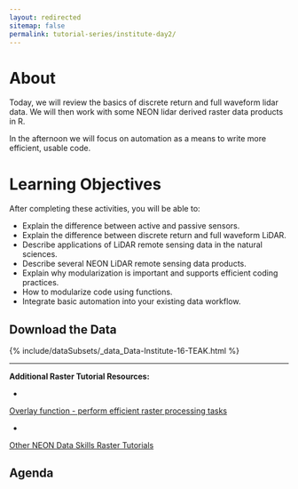 ```yaml
---
layout: redirected
sitemap: false
permalink: tutorial-series/institute-day2/
---
```


# About
Today, we will review the basics of discrete return and full waveform lidar data.
We will then work with some NEON lidar derived raster data products in R.

In the afternoon we will focus on automation as a means to write more efficient,
usable code.

<div id="objectives" markdown="1">

# Learning Objectives

After completing these activities, you will be able to:

* Explain the difference between active and passive sensors.
* Explain the difference between discrete return and full waveform LiDAR.
* Describe applications of LiDAR remote sensing data in the natural sciences. 
* Describe several NEON LiDAR remote sensing data products.
* Explain why modularization is important and supports efficient coding practices.
* How to modularize code using functions.
* Integrate basic automation into your existing data workflow. 

## Download the Data

{% include/dataSubsets/_data_Data-Institute-16-TEAK.html %}

****

**Additional Raster Tutorial Resources:**

* <a href="http://neondataskills.org/R/Raster-Calculations-In-R/Overlay" target="_blank">
Overlay function - perform efficient raster processing tasks</a>
* <a href="http://neondataskills.org/raster/" target="_blank">
Other NEON Data Skills Raster Tutorials</a>
</div>




##  Agenda
